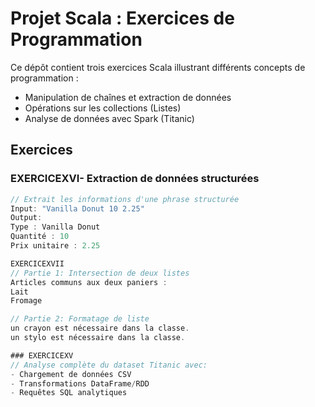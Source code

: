 # Projet Scala : Exercices de Programmation 

Ce dépôt contient trois exercices Scala illustrant différents concepts de programmation :
- Manipulation de chaînes et extraction de données
- Opérations sur les collections (Listes)
- Analyse de données avec Spark (Titanic)

## Exercices

###  EXERCICEXVI- Extraction de données structurées
```scala
// Extrait les informations d'une phrase structurée
Input: "Vanilla Donut 10 2.25"
Output:
Type : Vanilla Donut
Quantité : 10
Prix unitaire : 2.25

EXERCICEXVII
// Partie 1: Intersection de deux listes
Articles communs aux deux paniers :
Lait
Fromage

// Partie 2: Formatage de liste
un crayon est nécessaire dans la classe.
un stylo est nécessaire dans la classe.

### EXERCICEXV
// Analyse complète du dataset Titanic avec:
- Chargement de données CSV
- Transformations DataFrame/RDD
- Requêtes SQL analytiques
